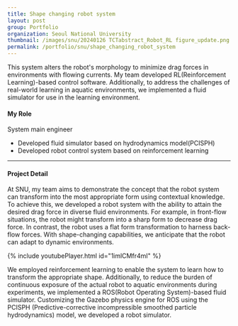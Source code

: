 ```yaml
---
title: Shape changing robot system
layout: post
group: Portfolio
organization: Seoul National University
thumbnail: /images/snu/20240126 TCTabstract_Robot_RL figure_update.png
permalink: /portfolio/snu/shape_changing_robot_system
---
```


This system alters the robot's morphology to minimize drag forces in environments with flowing currents. 
My team developed RL(Reinforcement Learning)-based control software. 
Additionally, to address the challenges of real-world learning in aquatic environments, we implemented a fluid simulator for use in the learning environment.

<!--break-->

#### My Role
System main engineer
  * Developed fluid simulator based on hydrodynamics model(PCISPH)
  * Developed robot control system based on reinforcement learning 


----
#### Project Detail

At SNU, my team aims to demonstrate the concept that the robot system can transform into the most appropriate form using contextual knowledge. 
To achieve this, we developed a robot system with the ability to attain the desired drag force in diverse fluid environments. 
For example, in front-flow situations, the robot might transform into a sharp form to decrease drag force. 
In contrast, the robot uses a flat form transformation to harness back-flow forces. 
With shape-changing capabilities, we anticipate that the robot can adapt to dynamic environments.

{% include youtubePlayer.html id="1imlCMfr4mI" %}

We employed reinforcement learning to enable the system to learn how to transform the appropriate shape. 
Additionally, to reduce the burden of continuous exposure of the actual robot to aquatic environments during experiments, we implemented a ROS(Robot Operating System)-based fluid simulator. 
Customizing the Gazebo physics engine for ROS using the PCISPH (Predictive-corrective incompressible smoothed particle hydrodynamics) model, we developed a robot simulator.
